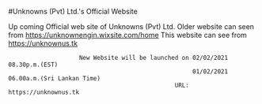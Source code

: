 #Unknowns (Pvt) Ltd.'s Official Website

Up coming Official web site of Unknowns (Pvt) Ltd. Older website can seen from https://unknownengin.wixsite.com/home This website can see from https://unknownus.tk

                        New Website will be launched on 02/02/2021 08.30p.m.(EST)
                                                        01/02/2021 06.00a.m.(Sri Lankan Time)
                                                   URL: https://unknownus.tk
